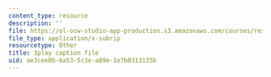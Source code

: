 ```yaml
---
content_type: resource
description: ''
file: https://ol-ocw-studio-app-production.s3.amazonaws.com/courses/res-6-007-signals-and-systems-spring-2011/ae3cee0b6a535c3ea89e1e7b0313135b_4Q1fWMxVDZY.vtt
file_type: application/x-subrip
resourcetype: Other
title: 3play caption file
uid: ae3cee0b-6a53-5c3e-a89e-1e7b0313135b
---
```

